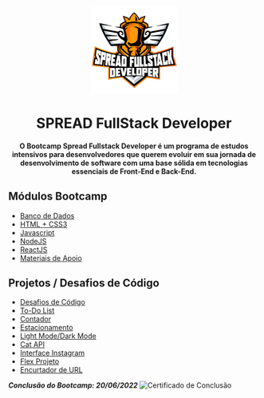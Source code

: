 <div align="center">
<img src="https://github.com/Davi-Perdigao/Desafios_DIO/blob/main/logo-spread.png" width="175px"> 
</div>
<h1 align="center">SPREAD FullStack Developer</h1>
<h4 align="center">O Bootcamp Spread Fullstack Developer é um programa de estudos intensivos para desenvolvedores que querem evoluir em sua jornada de desenvolvimento de software com uma base sólida em tecnologias essenciais de Front-End e Back-End.</h4>

## Módulos Bootcamp

- [Banco de Dados](https://github.com/Davi-Perdigao/Spread_FullStack_Developer/tree/main/Banco%20de%20Dados)
- [HTML + CSS3](https://github.com/Davi-Perdigao/Spread_FullStack_Developer/tree/main/HTML%20%2B%20CSS3)
- [Javascript](https://github.com/Davi-Perdigao/Spread_FullStack_Developer/tree/main/Javascript)
- [NodeJS](https://github.com/Davi-Perdigao/Spread_FullStack_Developer/tree/main/NodeJS)
- [ReactJS](https://github.com/Davi-Perdigao/Spread_FullStack_Developer/tree/main/ReactJS)
- [Materiais de Apoio](https://github.com/Davi-Perdigao/Spread_FullStack_Developer/tree/main/Materiais%20de%20Apoio)

## Projetos / Desafios de Código

- [Desafios de Código](https://github.com/Davi-Perdigao/Spread_FullStack_Developer/tree/main/Desafios%20de%20C%C3%B3digo)
- [To-Do List](https://github.com/Davi-Perdigao/Spread_FullStack_Developer/tree/main/Javascript/To%20Do%20List)
- [Contador](https://github.com/Davi-Perdigao/Spread_FullStack_Developer/tree/main/Javascript/Contador)
- [Estacionamento](https://github.com/Davi-Perdigao/Spread_FullStack_Developer/tree/main/Estacionamento)
- [Light Mode/Dark Mode](https://github.com/Davi-Perdigao/Spread_FullStack_Developer/tree/main/Javascript/D.O.M)
- [Cat API](https://github.com/Davi-Perdigao/Spread_FullStack_Developer/tree/main/Javascript/Javascript%20Ass%C3%ADncrono)
- [Interface Instagram](https://github.com/Davi-Perdigao/Spread_FullStack_Developer/tree/main/Interface%20Instagram)
- [Flex Projeto](https://github.com/Davi-Perdigao/Spread_FullStack_Developer/tree/main/Flex%20Projeto)
- [Encurtador de URL](https://github.com/Davi-Perdigao/Spread_FullStack_Developer/tree/main/Encurtador%20de%20URL)

***Conclusão do Bootcamp: 20/06/2022***
![Certificado de Conclusão](https://github.com/Davi-Perdigao/Spread_FullStack_Developer/blob/main/Certificado/Conclus%C3%A3o.png)
